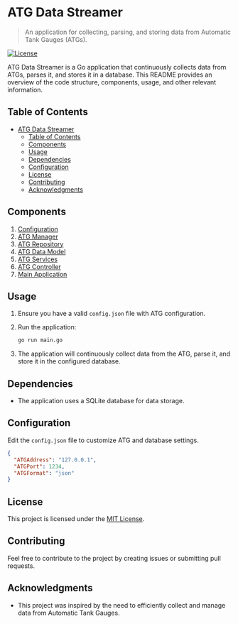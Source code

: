 # ATG Data Streamer

> An application for collecting, parsing, and storing data from Automatic Tank Gauges (ATGs).

[![License](https://img.shields.io/badge/License-MIT-blue.svg)](license)

ATG Data Streamer is a Go application that continuously collects data from ATGs, parses it, and stores it in a database. This README provides an overview of the code structure, components, usage, and other relevant information.

## Table of Contents

- [ATG Data Streamer](#atg-data-streamer)
  - [Table of Contents](#table-of-contents)
  - [Components](#components)
  - [Usage](#usage)
  - [Dependencies](#dependencies)
  - [Configuration](#configuration)
  - [License](#license)
  - [Contributing](#contributing)
  - [Acknowledgments](#acknowledgments)

## Components

1. [Configuration](#1-configuration-configgo)
2. [ATG Manager](#2-atg-manager-atg_managergo)
3. [ATG Repository](#3-atg-repository-atg_repogo)
4. [ATG Data Model](#4-atg-data-model-atggo)
5. [ATG Services](#5-atg-services-atgservicego)
6. [ATG Controller](#6-atg-controller-atg_controllergo)
7. [Main Application](#7-main-application-maingo)

## Usage

1. Ensure you have a valid `config.json` file with ATG configuration.
2. Run the application:

    ```bash
    go run main.go
    ```

3. The application will continuously collect data from the ATG, parse it, and store it in the configured database.

## Dependencies

- The application uses a SQLite database for data storage.

## Configuration

Edit the `config.json` file to customize ATG and database settings.

```json
{
  "ATGAddress": "127.0.0.1",
  "ATGPort": 1234,
  "ATGFormat": "json"
}
```

## License

This project is licensed under the [MIT License](license).

## Contributing

Feel free to contribute to the project by creating issues or submitting pull requests.

## Acknowledgments

- This project was inspired by the need to efficiently collect and manage data from Automatic Tank Gauges.
